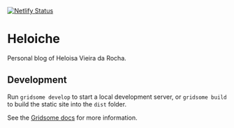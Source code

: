 [![Netlify Status](https://api.netlify.com/api/v1/badges/8042a82c-52fa-4351-a253-3b86daf0e709/deploy-status)](https://app.netlify.com/sites/heloiche/deploys)

# Heloiche

Personal blog of Heloisa Vieira da Rocha.

## Development

Run `gridsome develop` to start a local development server, or `gridsome build` to build the static site into the `dist` folder.

See the [Gridsome docs](https://gridsome.org/docs) for more information.
